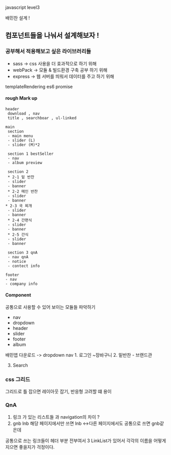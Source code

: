 javascript level3

배민찬 설계 !

## 컴포넌트들을 나눠서 설계해보자 !

### 공부해서 적용해보고 싶은 라이브러리들 

* sass -> css 사용을 더 효과적으로 하기 위해 
* webPack -> 모듈 & 빌드환경 구축 공부 하기 위해  
* express -> 웹 서버를 띄워서 데이터를 주고 하기 위해 

templateRendering 
es6 
promise 

#### rough Mark up 
```
header 
 download , nav 
 title , searchboar , ul-linked 
 
main
 section 
 - main menu
 - slider (L)
 - slider (M)*2
 
 section 1 bestSeller 
 - nav
 - album preview 
 
 section 2 
 * 2-1 밑 반찬
 - slider
 - banner
 * 2-2 메인 반찬
 - slider 
 - banner
* 2-3 국 찌개 
 - slider 
 - banner
 * 2-4 간편식 
 - slider 
 - banner
 * 2-5 간식
 - slider 
 - banner
 
 section 3 qnA 
 - nav qnA 
 - notice 
 - contect info 

footer
- nav 
- company info 

```
#### Component 

공통으로 사용할 수 있어 보이는 모듈들 파악하기  
* nav 
* dropdown 
* header 
* slider 
* footer
* album 


배민앱 다운로드 -> dropdown 
nav  1. 로그인 ~장바구니 
2. 밑반찬 - 브랜드관 

3. Search 

### css 그리드

그리드로 틀 잡으면 레이아웃 잡기, 반응형 고려할 떄 용이


### QnA 

1. 링크 가 있는 리스트들 과 navigation의 차이 ?
2. gnb lnb 해당 페이지에서만 쓰면 lnb <->다른 페이지에서도 공통으로 쓰면 gnb같은데 

공통으로 쓰는 링크들이 헤더 부분 전부여서 3 LinkList가 있어서 각각의 이름을 어떻게 지으면 좋을지가 걱정이다. 